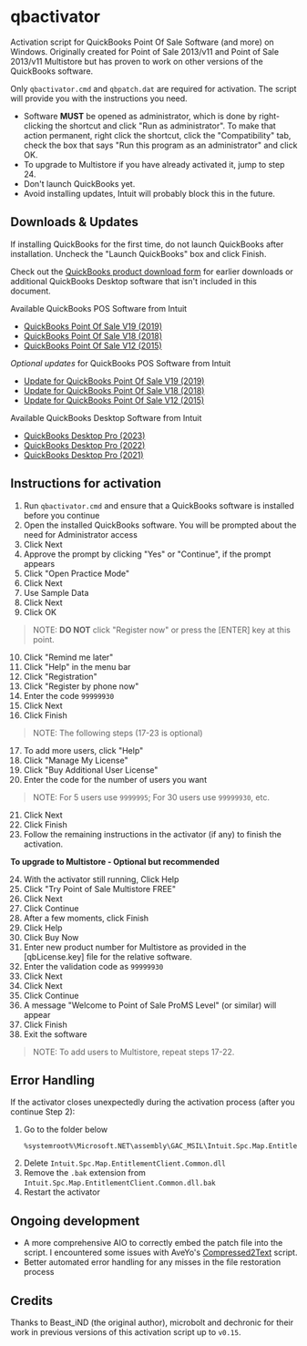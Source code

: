 # qbactivator

Activation script for QuickBooks Point Of Sale Software (and more) on Windows. Originally created for Point of Sale 2013/v11 and Point of Sale 2013/v11 Multistore but has proven to work on other versions of the QuickBooks software.

Only `qbactivator.cmd` and `qbpatch.dat` are required for activation. The script will provide you with the instructions you need.

- Software **MUST** be opened as administrator, which is done by right-clicking the shortcut and click "Run as administrator". To make that action permanent, right click the shortcut, click the "Compatibility" tab, check the box that says "Run this program as an administrator" and click OK.
- To upgrade to Multistore if you have already activated it, jump to step 24.
- Don't launch QuickBooks yet.
- Avoid installing updates, Intuit will probably block this in the future.

## Downloads & Updates

If installing QuickBooks for the first time, do not launch QuickBooks after installation. Uncheck the "Launch QuickBooks" box and click Finish.

Check out the [QuickBooks product download form](https://downloads.quickbooks.com/app/qbdt/products) for earlier downloads or additional QuickBooks Desktop software that isn't included in this document.

Available QuickBooks POS Software from Intuit

- [QuickBooks Point Of Sale V19 (2019)](https://dlm2.download.intuit.com/akdlm/SBD/QuickBooks/2019/Latest/QuickBooksPOSV19.exe)
- [QuickBooks Point Of Sale V18 (2018)](https://dlm2.download.intuit.com/akdlm/SBD/QuickBooks/2018/Latest/QuickBooksPOSV18.exe)
- [QuickBooks Point Of Sale V12 (2015)](https://dlm2.download.intuit.com/akdlm/SBD/QuickBooks/2015/Latest/QuickBooksPOSV12.exe)

*Optional updates* for QuickBooks POS Software from Intuit

- [Update for QuickBooks Point Of Sale V19 (2019)](https://qbpos.intuit.com/POS19.0/WebQBPOSPatch_V19R5.exe)
- [Update for QuickBooks Point Of Sale V18 (2018)](https://qbpos.intuit.com/POS18.0/WebQBPOSPatch_V18R14.exe)
- [Update for QuickBooks Point Of Sale V12 (2015)](https://qbpos.intuit.com/POS12.0/WebQBPOSPatch_V12R21.exe)

Available QuickBooks Desktop Software from Intuit

- [QuickBooks Desktop Pro (2023)](https://dlm2.download.intuit.com/akdlm/SBD/QuickBooks/2023/Latest/QuickBooksProSub2023.exe)
- [QuickBooks Desktop Pro (2022)](https://dlm2.download.intuit.com/akdlm/SBD/QuickBooks/2022/Latest/QuickBooksProSub2022.exe)
- [QuickBooks Desktop Pro (2021)](https://dlm2.download.intuit.com/akdlm/SBD/QuickBooks/2021/Latest/QuickBooksProSub2021.exe)

## Instructions for activation

1. Run `qbactivator.cmd` and ensure that a QuickBooks software is installed before you continue
2. Open the installed QuickBooks software. You will be prompted about the need for Administrator access
3. Click Next
4. Approve the prompt by clicking "Yes" or "Continue", if the prompt appears
5. Click "Open Practice Mode"
6. Click Next
7. Use Sample Data
8. Click Next
9. Click OK

> NOTE: **DO NOT** click "Register now" or press the [ENTER] key at this point.

10. Click "Remind me later"
11. Click "Help" in the menu bar
12. Click "Registration"
13. Click "Register by phone now"
14. Enter the code `99999930`
15. Click Next
16. Click Finish

> NOTE: The following steps (17-23 is optional)

17. To add more users, click "Help"
18. Click "Manage My License"
19. Click "Buy Additional User License"
20. Enter the code for the number of users you want

> NOTE: For 5 users use `9999995`; For 30 users use `99999930`, etc.

21. Click Next
22. Click Finish
23. Follow the remaining instructions in the activator (if any) to finish the activation.

**To upgrade to Multistore - Optional but recommended**

24. With the activator still running, Click Help
25. Click "Try Point of Sale Multistore FREE"
26. Click Next
27. Click Continue
28. After a few moments, click Finish
29. Click Help
30. Click Buy Now
31. Enter new product number for Multistore as provided in the [qbLicense.key] file for the relative software.
32. Enter the validation code as `99999930`
33. Click Next
34. Click Next
35. Click Continue
36. A message "Welcome to Point of Sale ProMS Level" (or similar) will appear
37. Click Finish
38. Exit the software

> NOTE: To add users to Multistore, repeat steps 17-22.

## Error Handling

If the activator closes unexpectedly during the activation process (after you continue Step 2):
1. Go to the folder below
   ```
   %systemroot%\Microsoft.NET\assembly\GAC_MSIL\Intuit.Spc.Map.EntitlementClient.Common\v4.0_8.0.0.0__5dc4fe72edbcacf5
   ```
2. Delete `Intuit.Spc.Map.EntitlementClient.Common.dll`
3. Remove the `.bak` extension from `Intuit.Spc.Map.EntitlementClient.Common.dll.bak`
4. Restart the activator

## Ongoing development

- A more comprehensive AIO to correctly embed the patch file into the script. I encountered some issues with AveYo's [Compressed2Text](https://github.com/AveYo/Compressed2TXT) script.
- Better automated error handling for any misses in the file restoration process

## Credits

Thanks to Beast_iND (the original author), microbolt and dechronic for their work in previous versions of this activation script up to `v0.15`.